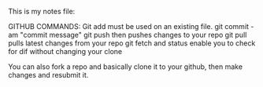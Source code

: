 This is my notes file:

GITHUB COMMANDS:
Git add must be used on an existing file.
git commit -am "commit message"
git push then pushes changes to your repo
git pull pulls latest changes from your repo
git fetch and status enable you to check for dif without changing your clone

You can also fork a repo and basically clone it to your github, then make changes and resubmit it.
